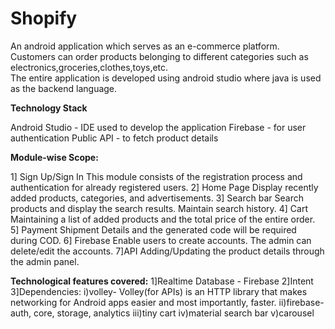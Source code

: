 # Shopify

An android application which serves as an e-commerce platform.
Customers can order products belonging to different categories such as electronics,groceries,clothes,toys,etc.  
The entire application is developed using android studio where java is used as the backend language.

**Technology Stack**

Android Studio - IDE used to develop the application
Firebase - for user authentication
Public API - to fetch product details


**Module-wise Scope:**

1] Sign Up/Sign In
This module consists of the registration process and authentication for already registered users.
2] Home Page
Display recently added products, categories, and advertisements.
3] Search bar
Search products and display the search results. Maintain search history.
4] Cart
Maintaining a list of added products and the total price of the entire order.
5] Payment
Shipment Details and the generated code will be required during COD.
6] Firebase
Enable users to create accounts. The admin can delete/edit the accounts.
7]API
Adding/Updating the product details through the admin panel.

**Technological features covered:**
1]Realtime Database - Firebase
2]Intent
3]Dependencies:
 i)volley- Volley(for APIs) is an HTTP library that makes networking for Android apps easier and most importantly, faster.
 ii)firebase-auth, core, storage, analytics
 iii)tiny cart
 iv)material search bar
  v)carousel
